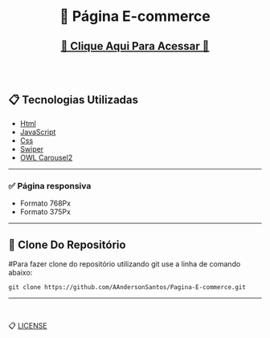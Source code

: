 <h1 align="center">🛒 Página E-commerce </h1>

<h2 align="center"><a href="https://aandersonsantos.github.io/Pagina-E-commerce/"> 🚀 Clique Aqui Para Acessar 🚀</a></h2>

<br>
<br>

## **📋 Tecnologias Utilizadas**

* [Html](https://developer.mozilla.org/pt-BR/docs/Web/Guide/HTML/HTML5)
* [JavaScript](https://developer.mozilla.org/pt-BR/docs/Web/JavaScript)
* [Css](https://developer.mozilla.org/pt-BR/docs/Web/CSS)
* [Swiper](https://swiperjs.com/)
* [OWL Carousel2](https://owlcarousel2.github.io/OwlCarousel2/)
---

### **✅ Página responsiva**
* Formato 768Px 
* Formato 375Px 
---

## **💾 Clone Do Repositório**
#Para fazer clone do repositório utilizando git use a linha de comando abaixo:
```
git clone https://github.com/AAndersonSantos/Pagina-E-commerce.git
```
---

<br>

📋 [LICENSE](https://github.com/AAndersonSantos/Pagina-E-commerce/blob/main/LICENSE)
